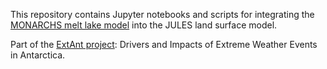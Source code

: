 This repository contains Jupyter notebooks and scripts for integrating the [MONARCHS melt lake model](https://github.com/monarchs-ice/monarchs) into the JULES land surface model.

Part of the [ExtAnt project](https://extant.ac.uk): Drivers and Impacts of Extreme Weather Events in Antarctica.
